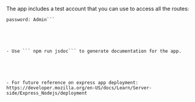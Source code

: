 
The app includes a test account that you can use to access all the routes:
```username: admin@email.com
password: Admin```





- Use ``` npm run jsdoc``` to generate documentation for the app.





- For future reference on express app deployment:
https://developer.mozilla.org/en-US/docs/Learn/Server-side/Express_Nodejs/deployment